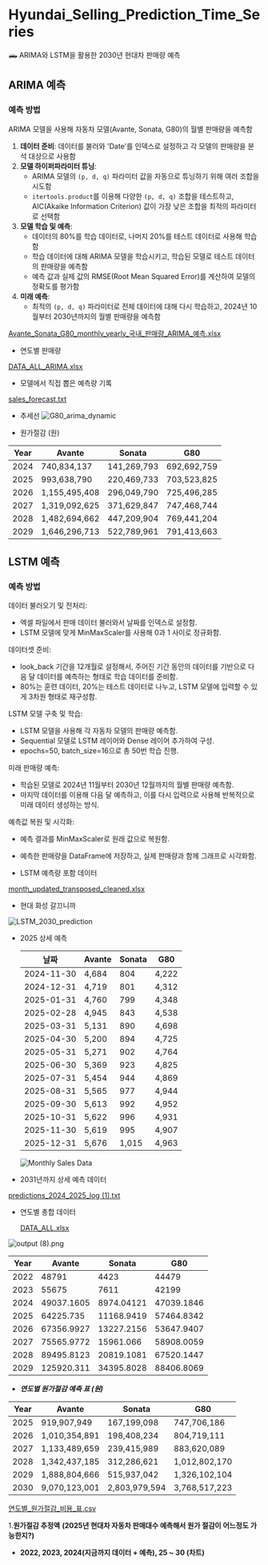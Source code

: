 # Hyundai_Selling_Prediction_Time_Series
🛻 ARIMA와 LSTM을 활용한 2030년 현대차 판매량 예측

## ARIMA 예측

### 예측 방법

ARIMA 모델을 사용해 자동차 모델(Avante, Sonata, G80)의 월별 판매량을 예측함

1. **데이터 준비**: 데이터를 불러와 'Date'를 인덱스로 설정하고 각 모델의 판매량을 분석 대상으로 사용함
2. **모델 하이퍼파라미터 튜닝**:
    - ARIMA 모델의 `(p, d, q)` 파라미터 값을 자동으로 튜닝하기 위해 여러 조합을 시도함
    - `itertools.product`를 이용해 다양한 `(p, d, q)` 조합을 테스트하고, AIC(Akaike Information Criterion) 값이 가장 낮은 조합을 최적의 파라미터로 선택함
3. **모델 학습 및 예측**:
    - 데이터의 80%를 학습 데이터로, 나머지 20%를 테스트 데이터로 사용해 학습함
    - 학습 데이터에 대해 ARIMA 모델을 학습시키고, 학습된 모델로 테스트 데이터의 판매량을 예측함
    - 예측 값과 실제 값의 RMSE(Root Mean Squared Error)를 계산하여 모델의 정확도를 평가함
4. **미래 예측**:
    - 최적의 `(p, d, q)` 파라미터로 전체 데이터에 대해 다시 학습하고, 2024년 10월부터 2030년까지의 월별 판매량을 예측함

[Avante_Sonata_G80_monthly_yearly_국내_판매량_ARIMA_예측.xlsx](https://prod-files-secure.s3.us-west-2.amazonaws.com/3de099d9-93f3-4629-a573-b788330d4c5a/bf1ac049-860e-4070-bbee-71b29d8e9d45/Avante_Sonata_G80_monthly_yearly_%E1%84%80%E1%85%AE%E1%86%A8%E1%84%82%E1%85%A2_%E1%84%91%E1%85%A1%E1%86%AB%E1%84%86%E1%85%A2%E1%84%85%E1%85%A3%E1%86%BC_ARIMA_%E1%84%8B%E1%85%A8%E1%84%8E%E1%85%B3%E1%86%A8.xlsx)

- 연도별 판매량

[DATA_ALL_ARIMA.xlsx](https://prod-files-secure.s3.us-west-2.amazonaws.com/3de099d9-93f3-4629-a573-b788330d4c5a/d5525feb-ea2c-425b-885f-af26f1e56f60/DATA_ALL_ARIMA.xlsx)

- 모델에서 직접 뽑은 예측량 기록

[sales_forecast.txt](https://prod-files-secure.s3.us-west-2.amazonaws.com/3de099d9-93f3-4629-a573-b788330d4c5a/0dd5e5ed-cc17-4db0-9bf6-3c9482b6b875/sales_forecast.txt)

- 추세선
![G80_arima_dynamic](https://github.com/user-attachments/assets/14f2478e-b3c8-4775-85d9-bab2f3f14e74)



- 원가절감 (원)

| Year | Avante | Sonata | G80 |
| --- | --- | --- | --- |
| 2024 | 740,834,137 | 141,269,793 | 692,692,759 |
| 2025 | 993,638,790 | 220,469,733 | 703,523,825 |
| 2026 | 1,155,495,408 | 296,049,790 | 725,496,285 |
| 2027 | 1,319,092,625 | 371,629,847 | 747,468,744 |
| 2028 | 1,482,694,662 | 447,209,904 | 769,441,204 |
| 2029 | 1,646,296,713 | 522,789,961 | 791,413,663 |

## LSTM 예측

### 예측 방법

데이터 불러오기 및 전처리:

- 엑셀 파일에서 판매 데이터 불러와서 날짜를 인덱스로 설정함.
- LSTM 모델에 맞게 MinMaxScaler를 사용해 0과 1 사이로 정규화함.

데이터셋 준비:

- look_back 기간을 12개월로 설정해서, 주어진 기간 동안의 데이터를 기반으로 다음 달 데이터를 예측하는 형태로 학습 데이터를 준비함.
- 80%는 훈련 데이터, 20%는 테스트 데이터로 나누고, LSTM 모델에 입력할 수 있게 3차원 형태로 재구성함.

LSTM 모델 구축 및 학습:

- LSTM 모델을 사용해 각 자동차 모델의 판매량 예측함.
- Sequential 모델로 LSTM 레이어와 Dense 레이어 추가하여 구성.
- epochs=50, batch_size=16으로 총 50번 학습 진행.

미래 판매량 예측:

- 학습된 모델로 2024년 11월부터 2030년 12월까지의 월별 판매량 예측함.
- 마지막 데이터를 이용해 다음 달 예측하고, 이를 다시 입력으로 사용해 반복적으로 미래 데이터 생성하는 방식.

예측값 복원 및 시각화:

- 예측 결과를 MinMaxScaler로 원래 값으로 복원함.
- 예측한 판매량을 DataFrame에 저장하고, 실제 판매량과 함께 그래프로 시각화함.

- LSTM 예측량 포함 데이터

[month_updated_transposed_cleaned.xlsx](https://prod-files-secure.s3.us-west-2.amazonaws.com/3de099d9-93f3-4629-a573-b788330d4c5a/beb1de20-fb56-4996-8535-4c5f364878aa/month_updated_transposed_cleaned.xlsx)

- 현대 화성 갈끄니까

![LSTM_2030_prediction](https://github.com/user-attachments/assets/32209217-c4ea-49cc-a29d-c537397d0077)


- 2025 상세 예측
    
    
    | 날짜 | Avante | Sonata | G80 |
    | --- | --- | --- | --- |
    | 2024-11-30 | 4,684 | 804 | 4,222 |
    | 2024-12-31 | 4,719 | 801 | 4,312 |
    | 2025-01-31 | 4,760 | 799 | 4,348 |
    | 2025-02-28 | 4,945 | 843 | 4,538 |
    | 2025-03-31 | 5,131 | 890 | 4,698 |
    | 2025-04-30 | 5,200 | 894 | 4,725 |
    | 2025-05-31 | 5,271 | 902 | 4,764 |
    | 2025-06-30 | 5,369 | 923 | 4,825 |
    | 2025-07-31 | 5,454 | 944 | 4,869 |
    | 2025-08-31 | 5,565 | 977 | 4,944 |
    | 2025-09-30 | 5,613 | 992 | 4,952 |
    | 2025-10-31 | 5,622 | 996 | 4,931 |
    | 2025-11-30 | 5,619 | 995 | 4,907 |
    | 2025-12-31 | 5,676 | 1,015 | 4,963 |
    ![Monthly Sales Data](https://github.com/user-attachments/assets/c273ab4e-5806-4892-8797-54cae4b2889d)

    

- 2031년까지 상세 예측 데이터

[predictions_2024_2025_log (1).txt](https://prod-files-secure.s3.us-west-2.amazonaws.com/3de099d9-93f3-4629-a573-b788330d4c5a/c6796ea3-353f-4841-a869-82cfd3631e87/predictions_2024_2025_log_(1).txt)

- 연도별 총합 데이터
    
    [DATA_ALL.xlsx](https://prod-files-secure.s3.us-west-2.amazonaws.com/3de099d9-93f3-4629-a573-b788330d4c5a/1543a983-fb60-40e2-b997-ca056e50fa59/DATA_ALL.xlsx)
    

![output (8).png](https://prod-files-secure.s3.us-west-2.amazonaws.com/3de099d9-93f3-4629-a573-b788330d4c5a/a942727f-315e-496b-9de9-74b17a686f84/output_(8).png)

| Year | Avante | Sonata | G80 |
| --- | --- | --- | --- |
| 2022 | 48791 | 4423 | 44479 |
| 2023 | 55675 | 7611 | 42199 |
| 2024 | 49037.1605 | 8974.04121 | 47039.1846 |
| 2025 | 64225.735 | 11168.9419 | 57464.8342 |
| 2026 | 67356.9927 | 13227.2156 | 53647.9407 |
| 2027 | 75565.9772 | 15961.066 | 58908.0059 |
| 2028 | 89495.8123 | 20819.1081 | 67520.1447 |
| 2029 | 125920.311 | 34395.8028 | 88406.8069 |

- ***연도별 원가절감 예측 표 (원)***

| Year | Avante | Sonata | G80 |
| --- | --- | --- | --- |
| 2025 | 919,907,949 | 167,199,098 | 747,706,186 |
| 2026 | 1,010,354,891 | 198,408,234 | 804,719,111 |
| 2027 | 1,133,489,659 | 239,415,989 | 883,620,089 |
| 2028 | 1,342,437,185 | 312,286,621 | 1,012,802,170 |
| 2029 | 1,888,804,666 | 515,937,042 | 1,326,102,104 |
| 2030 | 9,070,123,001 | 2,803,979,594 | 3,768,517,223 |

[연도별_원가절감_비용_표.csv](https://prod-files-secure.s3.us-west-2.amazonaws.com/3de099d9-93f3-4629-a573-b788330d4c5a/f1eda2e0-b530-4db7-a7e1-24851824d756/%E1%84%8B%E1%85%A7%E1%86%AB%E1%84%83%E1%85%A9%E1%84%87%E1%85%A7%E1%86%AF_%E1%84%8B%E1%85%AF%E1%86%AB%E1%84%80%E1%85%A1%E1%84%8C%E1%85%A5%E1%86%AF%E1%84%80%E1%85%A1%E1%86%B7_%E1%84%87%E1%85%B5%E1%84%8B%E1%85%AD%E1%86%BC_%E1%84%91%E1%85%AD.csv)

1.**원가절감 추정액** **(2025년 현대차 자동차 판매대수 예측해서 원가 절감이 어느정도 가능한지?)**

- **2022, 2023, 2024(지금까지 데이터 + 예측), 25 ~ 30 (차트)**
